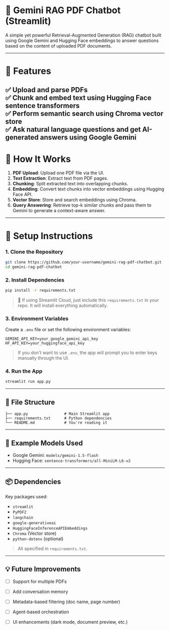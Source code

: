 
# 📄 Gemini RAG PDF Chatbot (Streamlit)

A simple yet powerful Retrieval-Augmented Generation (RAG) chatbot built using Google Gemini and Hugging Face embeddings to answer questions based on the content of uploaded PDF documents.

---

# 🚀 Features

✅ Upload and parse PDFs  
✅ Chunk and embed text using Hugging Face sentence transformers  
✅ Perform semantic search using Chroma vector store  
✅ Ask natural language questions and get AI-generated answers using Google Gemini  
---

# 🧠 How It Works

1. **PDF Upload**: Upload one PDF file via the UI.  
2. **Text Extraction**: Extract text from PDF pages.  
3. **Chunking**: Split extracted text into overlapping chunks.  
4. **Embedding**: Convert text chunks into vector embeddings using Hugging Face API.  
5. **Vector Store**: Store and search embeddings using Chroma.  
6. **Query Answering**: Retrieve top-k similar chunks and pass them to Gemini to generate a context-aware answer.

---
# 🔧 Setup Instructions

### 1. Clone the Repository

```bash
git clone https://github.com/your-username/gemini-rag-pdf-chatbot.git
cd gemini-rag-pdf-chatbot
````

### 2. Install Dependencies

```bash
pip install -r requirements.txt
```

> 📝 If using Streamlit Cloud, just include this `requirements.txt` in your repo. It will install everything automatically.

### 3. Environment Variables

Create a `.env` file or set the following environment variables:

```
GEMINI_API_KEY=your_google_gemini_api_key
HF_API_KEY=your_huggingface_api_key
```

> If you don’t want to use `.env`, the app will prompt you to enter keys manually through the UI.

### 4. Run the App

```bash
streamlit run app.py
```

---

## 📁 File Structure

```
├── app.py                # Main Streamlit app
├── requirements.txt      # Python dependencies
└── README.md             # You're reading it
```

---

## 🧪 Example Models Used

* Google Gemini: `models/gemini-1.5-flash`
* Hugging Face: `sentence-transformers/all-MiniLM-L6-v2`

---

## 📦 Dependencies

Key packages used:

* `streamlit`
* `PyPDF2`
* `langchain`
* `google-generativeai`
* `HuggingFaceInferenceAPIEmbeddings`
* `Chroma` (Vector store)
* `python-dotenv` (optional)

> All specified in `requirements.txt`.


---

## 💡 Future Improvements

* [ ] Support for multiple PDFs
* [ ] Add conversation memory
* [ ] Metadata-based filtering (doc name, page number)
* [ ] Agent-based orchestration
* [ ] UI enhancements (dark mode, document preview, etc.)


```
